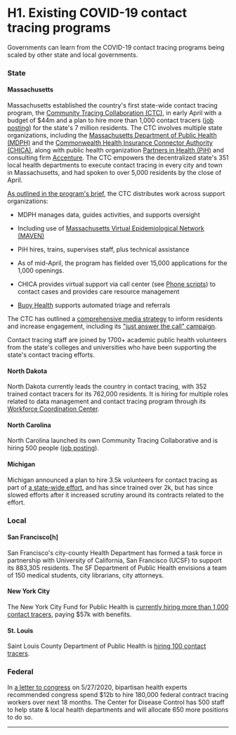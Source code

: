 # H1. Existing COVID-19 contact tracing programs

Governments can learn from the COVID-19 contact tracing programs being scaled by other state and local governments. 

### State

#### Massachusetts

Massachusetts established the country's first state-wide contact tracing program, the [Community Tracing Collaboration (CTC)][8], in early April with a budget of $44m and a plan to hire more than 1,000 contact tracers ([job posting][9]) for the state's 7 million residents. The CTC involves multiple state organizations, including the [Massachusetts Department of Public Health][10][ (MDPH)][10] and the [Commonwealth Health Insurance Connector Authority][11][ (CHICA)][11], along with public health organization [Partners in Health (PiH)][12] and consulting firm [Accenture][13]. The CTC empowers the decentralized state's 351 local health departments to execute contact tracing in every city and town in Massachusetts, and had spoken to over 5,000 residents by the close of April.

   [8]: https://www.mass.gov/lists/covid-19-contact-tracing-resources-and-information
   [9]: https://jobs.crelate.com/portal/talentboost/job/3kyqki4zeqoyugdzsha5iynhce
   [10]: https://www.mass.gov/orgs/department-of-public-health
   [11]: https://www.mahealthconnector.org/
   [12]: https://www.pih.org/
   [13]: https://www.accenture.com/us-en

[As outlined in the program's brief][14], the CTC distributes work across support organizations:

   [14]: https://www.mass.gov/doc/community-tracing-collaborative-overview-presentation/download

  * MDPH manages data, guides activities, and supports oversight

  * Including use of [Massachusetts Virtual Epidemiological Network (MAVEN)][15]

   [15]: https://www.mass.gov/doc/massachusetts-department-of-public-health-maven-infrastructure-overview/download

  * PiH hires, trains, supervises staff, plus technical assistance

  * As of mid-April, the program has fielded over 15,000 applications for the 1,000 openings. 

  * CHICA provides virtual support via call center (see [Phone scripts][16]) to contact cases and provides care resource management
  * [Buoy Health][17] supports automated triage and referrals

   [16]: https://www.mass.gov/doc/contact-tracing-scripts/download
   [17]: https://www.buoyhealth.com/contact/

The CTC has outlined a [comprehensive media strategy][18] to inform residents and increase engagement, including its ["just answer the call" campaign][19].

   [18]: https://www.mass.gov/info-details/covid-19-community-tracing-collaborative-media-and-outreach-approach
   [19]: https://www.mass.gov/doc/massachusetts-community-tracing-collaborative-flyer-for-media-and-outreach/download

Contact tracing staff are joined by 1700+ academic public health volunteers from the state's colleges and universities who have been supporting the state's contact tracing efforts.

#### North Dakota

North Dakota currently leads the country in contact tracing, with 352 trained contact tracers for its 762,000 residents. It is hiring for multiple roles related to data management and contact tracing program through its [Workforce Coordination Center][20].

   [20]: https://ndresponse.gov/covid-19-resources/get-involved-how-you-can-help

#### North Carolina

North Carolina launched its own Community Tracing Collaborative and is hiring 500 people ([job posting][21]).

   [21]: https://workforcenow.adp.com/mascsr/default/mdf/recruitment/recruitment.html?cid%3De19abba7-a8ad-4c26-948f-cf26888754a7%26ccId%3D2714228523_1656%26

#### Michigan

Michigan announced a plan to hire 3.5k volunteers for contact tracing as part of [a state-wide effort][22], and has since trained over 2k, but has since slowed efforts after it increased scrutiny around its contracts related to the effort. 

   [22]: http://michigan.gov/fightcovid19

### Local

#### San Francisco[h]

San Francisco's city-county Health Department has formed a task force in partnership with University of California, San Francisco (UCSF) to support its 883,305 residents. The SF Department of Public Health envisions a team of 150 medical students, city librarians, city attorneys.

#### New York City

The New York City Fund for Public Health is [currently hiring more than 1,000 contact tracers][23], paying $57k with benefits.

   [23]: https://1w20ju1nsz1k2xqrjx3ccsd1-wpengine.netdna-ssl.com/wp-content/uploads/sites/76/2020/04/CT-I.pdf

#### St. Louis

Saint Louis County Department of Public Health is [hiring 100 contact tracers][24].

   [24]: https://www.governmentjobs.com/careers/stlouis/jobs/2770060/contact-tracer?page%3D1%26pagetype%3DjobOpportunitiesJobs

### Federal

In [a letter to congress][25] on 5/27/2020, bipartisan health experts recommended congress spend $12b to hire 180,000 federal contract tracing workers over next 18 months. The Center for Disease Control  has 500 staff to help state & local health departments and will allocate 650 more positions to do so. 

   [25]: https://apps.npr.org/documents/document.html?id%3D6877567-Bipartisan-Public-Health-Leaders-Letter-on

* * *
